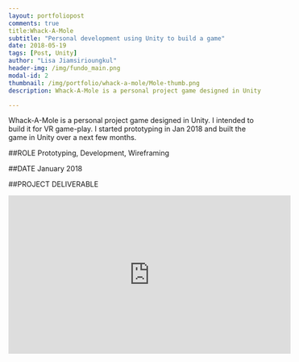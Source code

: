 ```yaml
---
layout: portfoliopost
comments: true
title:Whack-A-Mole
subtitle: "Personal development using Unity to build a game"
date: 2018-05-19
tags: [Post, Unity]
author: "Lisa Jiamsirioungkul"
header-img: /img/fundo_main.png
modal-id: 2
thumbnail: /img/portfolio/whack-a-mole/Mole-thumb.png
description: Whack-A-Mole is a personal project game designed in Unity. I intended to build it for VR game-play. I started prototyping in Jan 2018 and built the game in Unity over a next few months.

---
```


Whack-A-Mole is a personal project game designed in Unity. I intended to build it for VR game-play. I started prototyping in Jan 2018 and built the game in Unity over a next few months.

##ROLE
Prototyping, Development, Wireframing

##DATE
January 2018

##PROJECT DELIVERABLE

<iframe width="560" height="315" src="https://www.youtube.com/embed/hD3N12aF3ms" frameborder="0" allow="autoplay; encrypted-media" allowfullscreen></iframe>


